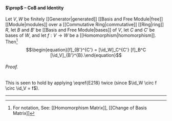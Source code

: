 #### $\prop$ – CoB and Identity
Let $V, W$  be finitely [[Generator|generated]] [[Basis and Free Module|free]] [[Module|modules]] over a [[Commutative Ring|commutative]] [[Ring|ring]] $R$, let $B$ and $B'$ be [[Basis and Free Module|bases]] of $V$, let $C$ and $C'$ be bases of $W$, and let $f: V \to W$ be a [[Homomorphism|homomorphism]]. Then[^1]
$$\begin{equation}[f]_{B'}^{C'} = [\id_W]_C^{C'} [f]_B^C [\id_V]_{B'}^{B}.\end{equation}$$

###### *Proof.* 
This is seen to hold by applying \eqref{E218} twice (since $\id_W \circ f \circ \id_V = f$).
***

[^1]: For notation, See: [[Homomorphism Matrix]], [[Change of Basis Matrix]]